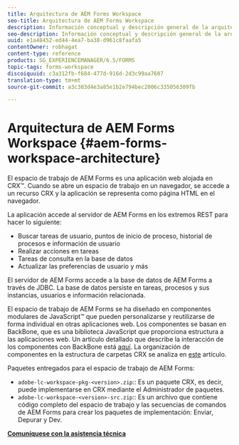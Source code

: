 ```yaml
---
title: Arquitectura de AEM Forms Workspace
seo-title: Arquitectura de AEM Forms Workspace
description: Información conceptual y descripción general de la arquitectura del espacio de trabajo de LiveCycle AEM Forms.
seo-description: Información conceptual y descripción general de la arquitectura del espacio de trabajo de LiveCycle AEM Forms.
uuid: e1a48452-ed44-4ea7-ba38-d961c8faafa5
contentOwner: robhagat
content-type: reference
products: SG_EXPERIENCEMANAGER/6.5/FORMS
topic-tags: forms-workspace
discoiquuid: c3a312fb-f684-477d-916d-2d3c99aa7607
translation-type: tm+mt
source-git-commit: a3c303d4e3a85e1b2e794bec2006c335056309fb

---
```



# Arquitectura de AEM Forms Workspace {#aem-forms-workspace-architecture}

El espacio de trabajo de AEM Forms es una aplicación web alojada en CRX™. Cuando se abre un espacio de trabajo en un navegador, se accede a un recurso CRX y la aplicación se representa como página HTML en el navegador.

La aplicación accede al servidor de AEM Forms en los extremos REST para hacer lo siguiente:

* Buscar tareas de usuario, puntos de inicio de proceso, historial de procesos e información de usuario
* Realizar acciones en tareas
* Tareas de consulta en la base de datos
* Actualizar las preferencias de usuario y más

El servidor de AEM Forms accede a la base de datos de AEM Forms a través de JDBC. La base de datos persiste en tareas, procesos y sus instancias, usuarios e información relacionada.

El espacio de trabajo de AEM Forms se ha diseñado en componentes modulares de JavaScript™ que pueden personalizarse y reutilizarse de forma individual en otras aplicaciones web. Los componentes se basan en BackBone, que es una biblioteca JavaScript que proporciona estructura a las aplicaciones web. Un artículo detallado que describe la interacción de los componentes con BackBone está [aquí](/help/forms/using/backbone-interaction.md). La organización de componentes en la estructura de carpetas CRX se analiza en [este](/help/forms/using/folder-structure.md) artículo.

Paquetes entregados para el espacio de trabajo de AEM Forms:

* `adobe-lc-workspace-pkg-<version>.zip`:: Es un paquete CRX, es decir, puede implementarse en CRX mediante el Administrador de paquetes.
* `adobe-lc-workspace-<version>-src.zip`:: Es un archivo que contiene código completo del espacio de trabajo y las secuencias de comandos de AEM Forms para crear los paquetes de implementación: Enviar, Depurar y Dev.

**[Comuníquese con la asistencia técnica](https://www.adobe.com/account/sign-in.supportportal.html)**

